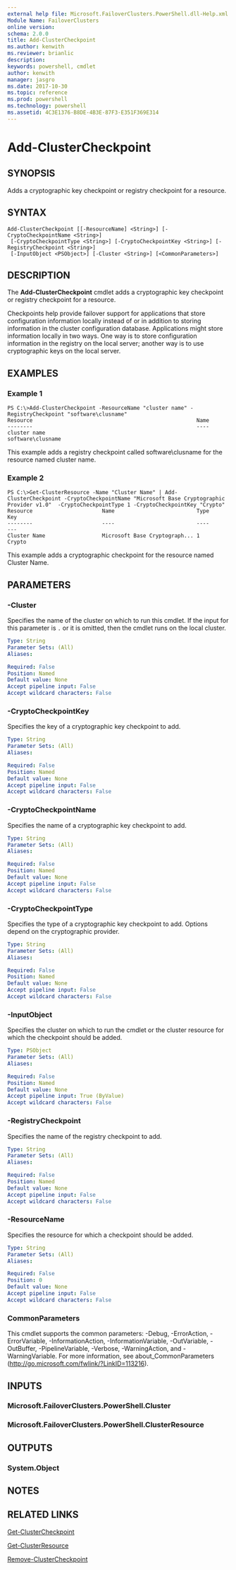 ```yaml
---
external help file: Microsoft.FailoverClusters.PowerShell.dll-Help.xml
Module Name: FailoverClusters
online version: 
schema: 2.0.0
title: Add-ClusterCheckpoint
ms.author: kenwith
ms.reviewer: brianlic
description: 
keywords: powershell, cmdlet
author: kenwith
manager: jasgro
ms.date: 2017-10-30
ms.topic: reference
ms.prod: powershell
ms.technology: powershell
ms.assetid: 4C3E1376-B8DE-4B3E-87F3-E351F369E314
---
```


# Add-ClusterCheckpoint

## SYNOPSIS
Adds a cryptographic key checkpoint or registry checkpoint for a resource.

## SYNTAX

```
Add-ClusterCheckpoint [[-ResourceName] <String>] [-CryptoCheckpointName <String>]
 [-CryptoCheckpointType <String>] [-CryptoCheckpointKey <String>] [-RegistryCheckpoint <String>]
 [-InputObject <PSObject>] [-Cluster <String>] [<CommonParameters>]
```

## DESCRIPTION
The **Add-ClusterCheckpoint** cmdlet adds a cryptographic key checkpoint or registry checkpoint for a resource.

Checkpoints help provide failover support for applications that store configuration information locally instead of or in addition to storing information in the cluster configuration database.
Applications might store information locally in two ways.
One way is to store configuration information in the registry on the local server; another way is to use cryptographic keys on the local server.

## EXAMPLES

### Example 1
```
PS C:\>Add-ClusterCheckpoint -ResourceName "cluster name" -RegistryCheckpoint "software\clusname"
Resource                                                    Name 
--------                                                    ---- 
cluster name                                                software\clusname
```

This example adds a registry checkpoint called software\clusname for the resource named cluster name.

### Example 2
```
PS C:\>Get-ClusterResource -Name "Cluster Name" | Add-ClusterCheckpoint -CryptoCheckpointName "Microsoft Base Cryptographic Provider v1.0"  -CryptoCheckpointType 1 -CryptoCheckpointKey "Crypto"
Resource                      Name                          Type                          Key 
--------                      ----                          ----                          --- 
Cluster Name                  Microsoft Base Cryptograph... 1                             Crypto
```

This example adds a cryptographic checkpoint for the resource named Cluster Name.

## PARAMETERS

### -Cluster
Specifies the name of the cluster on which to run this cmdlet.
If the input for this parameter is `.` or it is omitted, then the cmdlet runs on the local cluster.

```yaml
Type: String
Parameter Sets: (All)
Aliases: 

Required: False
Position: Named
Default value: None
Accept pipeline input: False
Accept wildcard characters: False
```

### -CryptoCheckpointKey
Specifies the key of a cryptographic key checkpoint to add.

```yaml
Type: String
Parameter Sets: (All)
Aliases: 

Required: False
Position: Named
Default value: None
Accept pipeline input: False
Accept wildcard characters: False
```

### -CryptoCheckpointName
Specifies the name of a cryptographic key checkpoint to add.

```yaml
Type: String
Parameter Sets: (All)
Aliases: 

Required: False
Position: Named
Default value: None
Accept pipeline input: False
Accept wildcard characters: False
```

### -CryptoCheckpointType
Specifies the type of a cryptographic key checkpoint to add.
Options depend on the cryptographic provider.

```yaml
Type: String
Parameter Sets: (All)
Aliases: 

Required: False
Position: Named
Default value: None
Accept pipeline input: False
Accept wildcard characters: False
```

### -InputObject
Specifies the cluster on which to run the cmdlet or the cluster resource for which the checkpoint should be added.

```yaml
Type: PSObject
Parameter Sets: (All)
Aliases: 

Required: False
Position: Named
Default value: None
Accept pipeline input: True (ByValue)
Accept wildcard characters: False
```

### -RegistryCheckpoint
Specifies the name of the registry checkpoint to add.

```yaml
Type: String
Parameter Sets: (All)
Aliases: 

Required: False
Position: Named
Default value: None
Accept pipeline input: False
Accept wildcard characters: False
```

### -ResourceName
Specifies the resource for which a checkpoint should be added.

```yaml
Type: String
Parameter Sets: (All)
Aliases: 

Required: False
Position: 0
Default value: None
Accept pipeline input: False
Accept wildcard characters: False
```

### CommonParameters
This cmdlet supports the common parameters: -Debug, -ErrorAction, -ErrorVariable, -InformationAction, -InformationVariable, -OutVariable, -OutBuffer, -PipelineVariable, -Verbose, -WarningAction, and -WarningVariable. For more information, see about_CommonParameters (http://go.microsoft.com/fwlink/?LinkID=113216).

## INPUTS

### Microsoft.FailoverClusters.PowerShell.Cluster

### Microsoft.FailoverClusters.PowerShell.ClusterResource

## OUTPUTS

### System.Object

## NOTES

## RELATED LINKS

[Get-ClusterCheckpoint](./Get-ClusterCheckpoint.md)

[Get-ClusterResource](./Get-ClusterResource.md)

[Remove-ClusterCheckpoint](./Remove-ClusterCheckpoint.md)

